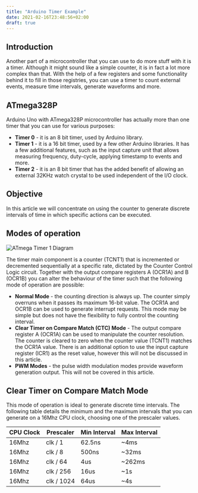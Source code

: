 ```yaml
---
title: "Arduino Timer Example"
date: 2021-02-16T23:48:56+02:00
draft: true
---
```


## Introduction

Another part of a microcontroller that you can use to do more stuff with it is a timer. Although it might sound like a simple counter, it is in fact a lot more complex than that.
With the help of a few registers and some functionality behind it to fill in those registries, you can use a timer to count external events, measure time intervals, generate waveforms and more.

## ATmega328P

Arduino Uno with ATmega328P microcontroller has actually more than one timer that you can use for various purposes:
* __Timer 0__ - it is an 8 bit timer, used by Arduino library.
* __Timer 1__ - it is a 16 bit timer, used by a few other Arduino libraries. It has a few additional features, such as the input capture unit that allows measuring frequency, duty-cycle, applying timestamp to events and more.
* __Timer 2__ - it is an 8 bit timer that has the added benefit of allowing an external 32KHz watch crystal to be used independent of the I/O clock. 

## Objective

In this article we will concentrate on using the counter to generate discrete intervals of time in which specific actions can be executed.

## Modes of operation

![ATmega Timer 1 Diagram](/images/arduino-timer/atmega-timer-1-diagram.jpeg#right)

The timer main component is a counter (TCNT1) that is incremented or decremented sequentially at a specific rate, dictated by the Counter Control Logic circuit. Together with the output compare registers A (OCR1A) and B (OCR1B) you can alter the behaviour of the timer such that the following mode of operation are possible:
* __Normal Mode__ - the counting direction is always up. The counter simply overruns when it passes its maximum 16-bit value. The OCR1A and OCR1B can be used to generate interrupt requests. This mode may be simple but does not have the flexibility to fully control the counting interval.
* __Clear Timer on Compare Match (CTC) Mode__ - The output compare register A (OCR1A) can be used to manipulate the counter resolution. The counter is cleared to zero when the counter value (TCNT1) matches the OCR1A value. There is an additional option to use the input capture register (ICR1) as the reset value, however this will not be discussed in this article.
* __PWM Modes__ - the pulse width modulation modes provide waveform generation output. This will not be covered in this article.

## Clear Timer on Compare Match Mode

This mode of operation is ideal to generate discrete time intervals. The following table details the minimum and the maximum intervals that you can generate on a 16Mhz CPU clock, choosing one of the prescaler values.

| CPU Clock | Prescaler | Min Interval | Max Interval |
|-----------|-----------|--------------|--------------|
| 16Mhz     | clk / 1   | 62.5ns       | ~4ms         |
| 16Mhz     | clk / 8   | 500ns        | ~32ms        |
| 16Mhz     | clk / 64  | 4us          | ~262ms       |   
| 16Mhz     | clk / 256 | 16us         | ~1s          |
| 16Mhz     | clk / 1024| 64us         | ~4s          |







